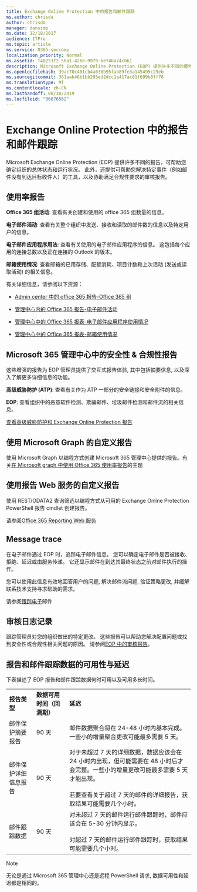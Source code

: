 ```yaml
---
title: Exchange Online Protection 中的报告和邮件跟踪
ms.author: chrisda
author: chrisda
manager: dansimp
ms.date: 12/18/2017
audience: ITPro
ms.topic: article
ms.service: O365-seccomp
localization_priority: Normal
ms.assetid: f40253f2-50a1-426e-9979-be74ba74cb61
description: Microsoft Exchange Online Protection (EOP) 提供许多不同的报告，可帮助您确定组织的总体状态和运行状况。此外，还提供可帮助您解决特定事件（例如邮件没有到达目标收件人）的工具，以及协助满足合规性要求的审核报告。下表描述了 EOP 管理员可用的报告和故障排除工具。
ms.openlocfilehash: 39ac70c401cb4a630b95fab89fe3a145495c29eb
ms.sourcegitcommit: 361aab46b1bb295ed2dcc1a417ac81f699b8ff78
ms.translationtype: MT
ms.contentlocale: zh-CN
ms.lasthandoff: 08/30/2019
ms.locfileid: "36676562"
---
```

# <a name="reporting-and-message-trace-in-exchange-online-protection"></a>Exchange Online Protection 中的报告和邮件跟踪

Microsoft Exchange Online Protection (EOP) 提供许多不同的报告，可帮助您确定组织的总体状态和运行状况。 此外，还提供可帮助您解决特定事件（例如邮件没有到达目标收件人）的工具，以及协助满足合规性要求的审核报告。

## <a name="usage-reports"></a>使用率报告

**Office 365 组活动**: 查看有关创建和使用的 office 365 组数量的信息。  

**电子邮件活动**: 查看有关整个组织中发送、接收和读取的邮件数的信息以及特定用户的信息。  

**电子邮件应用程序用法**: 查看有关使用的电子邮件应用程序的信息。 这包括每个应用的连接总数以及正在连接的 Outlook 的版本。  

**邮箱使用情况**: 查看邮箱的已用存储、配额消耗、项目计数和上次活动 (发送或读取活动) 的相关信息。

有关详细信息，请参阅以下资源：

- [Admin center 中的 office 365 报告-Office 365 组](https://go.microsoft.com/fwlink/p/?linkid=861610)

- [管理中心内的 Office 365 报告-电子邮件活动](https://go.microsoft.com/fwlink/p/?linkid=859706)

- [管理中心中的 Office 365 报表-电子邮件应用程序使用情况](https://go.microsoft.com/fwlink/p/?linkid=859707)

- [管理中心中的 Office 365 报表-邮箱使用情况](https://go.microsoft.com/fwlink/p/?linkid=859708)

## <a name="security--compliance-reports-in-the-microsoft-365-admin-center"></a>Microsoft 365 管理中心中的安全性 & 合规性报告

这些增强的报告为 EOP 管理员提供了交互式报告体验, 其中包括摘要信息, 以及深入了解更多详细信息的功能。  

**高级威胁防护 (ATP)**: 查看有关作为 ATP 一部分的安全链接和安全附件的信息。  

**EOP**: 查看组织中的恶意软件检测、欺骗邮件、垃圾邮件检测和邮件流的相关信息。  

[查看高级威胁防护和 Exchange Online Protection 报告](https://go.microsoft.com/fwlink/p/?linkid=852409)

## <a name="custom-reports-using-microsoft-graph"></a>使用 Microsoft Graph 的自定义报告

使用 Microsoft Graph 以编程方式创建 Microsoft 365 管理中心提供的报告。有关[在 Microsoft graph 中使用 Office 365 使用率报告](https://go.microsoft.com/fwlink/p/?linkid=865135)的主题

## <a name="custom-reports-using-reporting-web-services"></a>使用报告 Web 服务的自定义报告

使用 REST/ODATA2 查询筛选以编程方式从可用的 Exchange Online Protection PowerShell 报告 cmdlet 创建报告。

请参阅[Office 365 Reporting Web 服务](https://go.microsoft.com/fwlink/p/?LinkId=279926)

## <a name="message-trace"></a>Message trace

在电子邮件通过 EOP 时，追踪电子邮件信息。 您可以确定电子邮件是否被接收、拒绝、延迟或由服务传递。 它还显示邮件在到达其最终状态之前对邮件执行的操作。  

您可以使用此信息有效地回答用户的问题, 解决邮件流问题, 验证策略更改, 并缓解联系技术支持寻求帮助的需求。  

请参阅[跟踪电子](https://docs.microsoft.com/exchange/monitoring/trace-an-email-message/trace-an-email-message)邮件

## <a name="audit-logging"></a>审核日志记录

跟踪管理员对您的组织做出的特定更改。 这些报告可以帮助您解决配置问题或找到安全性或合规性相关问题的原因。 请参阅[EOP 中的审核报告](auditing-reports-in-eop.md)。

## <a name="reporting-and-message-trace-data-availability-and-latency"></a>报告和邮件跟踪数据的可用性与延迟

下表描述了 EOP 报告和邮件跟踪数据何时可用以及可用多长时间。
  
||||
|:-----|:-----|:-----|
|**报告类型**|**数据可用时间（回溯期）**|**延迟**|
|邮件保护摘要报告|90 天|邮件数据聚合将在 24-48 小时内基本完成。一些小的增量聚合更改可能最多需要 5 天。|
|邮件保护详细信息报告|90 天|对于未超过 7 天的详细数据，数据应该会在 24 小时内出现，但可能需要在 48 小时后才会完整。一些小的增量更改可能最多需要 5 天才能出现。 <br/><br/> 若要查看关于超过 7 天的邮件的详细报告，获取结果可能需要几个小时。|
|邮件跟踪数据|90 天|对未超过 7 天的邮件运行邮件跟踪时，邮件应该会在 5-30 分钟内显示。<br/><br/> 对超过 7 天的邮件运行邮件跟踪时，获取结果可能需要几个小时。|

> [!NOTE]
> 无论是通过 Microsoft 365 管理中心还是远程 PowerShell 请求, 数据可用性和延迟都是相同的。 
